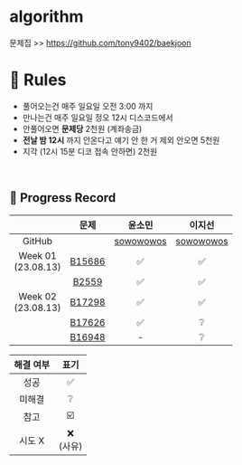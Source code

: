 # algorithm

문제집 >> https://github.com/tony9402/baekjoon 


# 📝 Rules
- 풀어오는건 매주 일요일 오전 3:00 까지 </br>
- 만나는건 매주 일요일 정오 12시 디스코드에서 </br>
- 안풀어오면 **문제당** 2천원 (계좌송금) </br>
- **전날 밤 12시** 까지 안온다고 얘기 안 한 거 제외 안오면 5천원 </br>
- 지각 (12시 15분 디코 접속 안하면) 2천원 </br>
<br>

## 📍 Progress Record
|  | 문제 | 윤소민 | 이지선 | 
| :---: | :---: | :---: | :---: | 
| GitHub | | [sowowowos](https://github.com/sowowowos) | [sowowowos](https://github.com/sowowowos) |
| Week 01</br>(23.08.13) |[B15686](https://www.acmicpc.net/problem/15686) | ✅ | ✅ | 
|  |[B2559](https://www.acmicpc.net/problem/2559) | ✅ | ✅ |
| Week 02</br>(23.08.13) | [B17298](https://www.acmicpc.net/problem/17298) | ✅ | ✅ |
|  | [B17626](https://www.acmicpc.net/problem/17626) | ✅ | ❔ | 
|  | [B16948](https://www.acmicpc.net/problem/16948) | - | ❔ |

| 해결 여부 | 표기 |
| :---: | :---: |
| 성공 | ✅ |
| 미해결 | ❔ |
| 참고 | ☑️ |
| 시도 X | ❌ <br/>(사유) |

